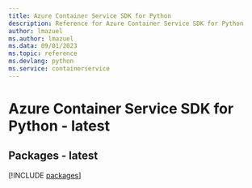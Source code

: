 ```yaml
---
title: Azure Container Service SDK for Python
description: Reference for Azure Container Service SDK for Python
author: lmazuel
ms.author: lmazuel
ms.data: 09/01/2023
ms.topic: reference
ms.devlang: python
ms.service: containerservice
---
```

# Azure Container Service SDK for Python - latest
## Packages - latest
[!INCLUDE [packages](container-service-index.md)]